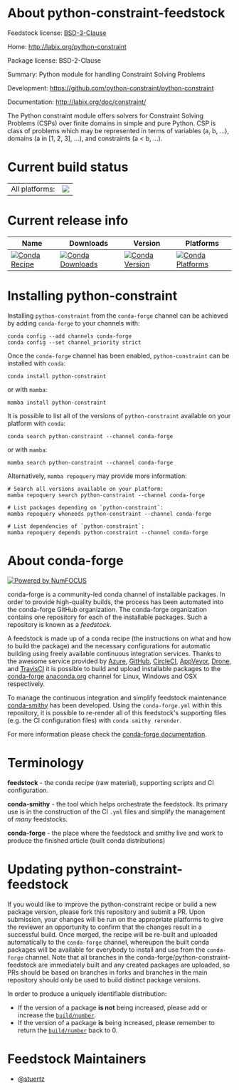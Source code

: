 About python-constraint-feedstock
=================================

Feedstock license: [BSD-3-Clause](https://github.com/conda-forge/python-constraint-feedstock/blob/main/LICENSE.txt)

Home: http://labix.org/python-constraint

Package license: BSD-2-Clause

Summary: Python module for handling Constraint Solving Problems

Development: https://github.com/python-constraint/python-constraint

Documentation: http://labix.org/doc/constraint/

The Python constraint module offers solvers for Constraint Solving Problems
(CSPs) over finite domains in simple and pure Python. CSP is class of
problems which may be represented in terms of variables (a, b, ...),
domains (a in [1, 2, 3], ...), and constraints (a < b, ...).


Current build status
====================


<table><tr><td>All platforms:</td>
    <td>
      <a href="https://dev.azure.com/conda-forge/feedstock-builds/_build/latest?definitionId=4514&branchName=main">
        <img src="https://dev.azure.com/conda-forge/feedstock-builds/_apis/build/status/python-constraint-feedstock?branchName=main">
      </a>
    </td>
  </tr>
</table>

Current release info
====================

| Name | Downloads | Version | Platforms |
| --- | --- | --- | --- |
| [![Conda Recipe](https://img.shields.io/badge/recipe-python--constraint-green.svg)](https://anaconda.org/conda-forge/python-constraint) | [![Conda Downloads](https://img.shields.io/conda/dn/conda-forge/python-constraint.svg)](https://anaconda.org/conda-forge/python-constraint) | [![Conda Version](https://img.shields.io/conda/vn/conda-forge/python-constraint.svg)](https://anaconda.org/conda-forge/python-constraint) | [![Conda Platforms](https://img.shields.io/conda/pn/conda-forge/python-constraint.svg)](https://anaconda.org/conda-forge/python-constraint) |

Installing python-constraint
============================

Installing `python-constraint` from the `conda-forge` channel can be achieved by adding `conda-forge` to your channels with:

```
conda config --add channels conda-forge
conda config --set channel_priority strict
```

Once the `conda-forge` channel has been enabled, `python-constraint` can be installed with `conda`:

```
conda install python-constraint
```

or with `mamba`:

```
mamba install python-constraint
```

It is possible to list all of the versions of `python-constraint` available on your platform with `conda`:

```
conda search python-constraint --channel conda-forge
```

or with `mamba`:

```
mamba search python-constraint --channel conda-forge
```

Alternatively, `mamba repoquery` may provide more information:

```
# Search all versions available on your platform:
mamba repoquery search python-constraint --channel conda-forge

# List packages depending on `python-constraint`:
mamba repoquery whoneeds python-constraint --channel conda-forge

# List dependencies of `python-constraint`:
mamba repoquery depends python-constraint --channel conda-forge
```


About conda-forge
=================

[![Powered by
NumFOCUS](https://img.shields.io/badge/powered%20by-NumFOCUS-orange.svg?style=flat&colorA=E1523D&colorB=007D8A)](https://numfocus.org)

conda-forge is a community-led conda channel of installable packages.
In order to provide high-quality builds, the process has been automated into the
conda-forge GitHub organization. The conda-forge organization contains one repository
for each of the installable packages. Such a repository is known as a *feedstock*.

A feedstock is made up of a conda recipe (the instructions on what and how to build
the package) and the necessary configurations for automatic building using freely
available continuous integration services. Thanks to the awesome service provided by
[Azure](https://azure.microsoft.com/en-us/services/devops/), [GitHub](https://github.com/),
[CircleCI](https://circleci.com/), [AppVeyor](https://www.appveyor.com/),
[Drone](https://cloud.drone.io/welcome), and [TravisCI](https://travis-ci.com/)
it is possible to build and upload installable packages to the
[conda-forge](https://anaconda.org/conda-forge) [anaconda.org](https://anaconda.org/)
channel for Linux, Windows and OSX respectively.

To manage the continuous integration and simplify feedstock maintenance
[conda-smithy](https://github.com/conda-forge/conda-smithy) has been developed.
Using the ``conda-forge.yml`` within this repository, it is possible to re-render all of
this feedstock's supporting files (e.g. the CI configuration files) with ``conda smithy rerender``.

For more information please check the [conda-forge documentation](https://conda-forge.org/docs/).

Terminology
===========

**feedstock** - the conda recipe (raw material), supporting scripts and CI configuration.

**conda-smithy** - the tool which helps orchestrate the feedstock.
                   Its primary use is in the construction of the CI ``.yml`` files
                   and simplify the management of *many* feedstocks.

**conda-forge** - the place where the feedstock and smithy live and work to
                  produce the finished article (built conda distributions)


Updating python-constraint-feedstock
====================================

If you would like to improve the python-constraint recipe or build a new
package version, please fork this repository and submit a PR. Upon submission,
your changes will be run on the appropriate platforms to give the reviewer an
opportunity to confirm that the changes result in a successful build. Once
merged, the recipe will be re-built and uploaded automatically to the
`conda-forge` channel, whereupon the built conda packages will be available for
everybody to install and use from the `conda-forge` channel.
Note that all branches in the conda-forge/python-constraint-feedstock are
immediately built and any created packages are uploaded, so PRs should be based
on branches in forks and branches in the main repository should only be used to
build distinct package versions.

In order to produce a uniquely identifiable distribution:
 * If the version of a package **is not** being increased, please add or increase
   the [``build/number``](https://docs.conda.io/projects/conda-build/en/latest/resources/define-metadata.html#build-number-and-string).
 * If the version of a package **is** being increased, please remember to return
   the [``build/number``](https://docs.conda.io/projects/conda-build/en/latest/resources/define-metadata.html#build-number-and-string)
   back to 0.

Feedstock Maintainers
=====================

* [@stuertz](https://github.com/stuertz/)

